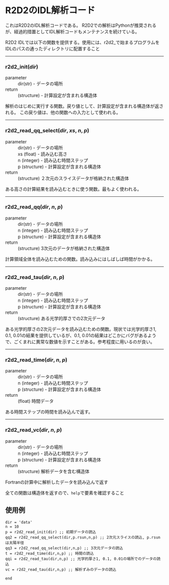 # R2D2のIDL解析コード

これはR2D2のIDL解析コードである。
R2D2での解析はPythonが推奨されるが、経過的措置としてIDL解析コードもメンテナンスを続けている。

R2D2 IDLでは以下の関数を提供する。使用には、r2d2_で始まるプログラムをIDLのパスの通ったディレクトリに配置すること

***
### r2d2_init(*dir*)

<dl>
<dt>parameter</dt>
 <dd>dir(str) - データの場所</dd>
<dt>return</dt>
<dd>(structure) - 計算設定が含まれる構造体</dd>
</dl>

解析のはじめに実行する関数。戻り値として、計算設定が含まれる構造体が返される。
この戻り値は、他の関数への入力として使われる。

***
### r2d2_read_qq_select(*dir*, *xs*, *n*, *p*)

<dl>
<dt>parameter</dt> 
<dd>dir(str) - データの場所</dd>
<dd>xs (float) - 読み込む高さ</dd>
<dd>n (integer) - 読み込む時間ステップ</dd>
<dd>p (structure) - 計算設定が含まれる構造体</dd>
<dt>return</dt>
<dd>(structure) ２次元のスライスデータが格納された構造体</dd>
</dl>

ある高さの計算結果を読み込むときに使う関数。最もよく使われる。

***
### r2d2_read_qq(*dir*, *n*, *p*)

<dl>
<dt>parameter</dt> 
<dd>dir(str) - データの場所</dd>
<dd>n (integer) - 読み込む時間ステップ</dd>
<dd>p (structure) - 計算設定が含まれる構造体</dd>
<dt>return</dt>
<dd>(structure) 3次元のデータが格納された構造体</dd>
</dl>

計算領域全体を読み込むための関数。読み込みにはしばしば時間がかかる。

***
### r2d2_read_tau(*dir*, *n*, *p*)

<dl>
<dt>parameter</dt> 
<dd>dir(str) - データの場所</dd>
<dd>n (integer) - 読み込む時間ステップ</dd>
<dd>p (structure) - 計算設定が含まれる構造体</dd>
<dt>return</dt>
<dd>(structure) ある光学的厚さでの2次元データ</dd>
</dl>

ある光学的厚さの2次元データを読み込むための関数。現状では光学的厚さ1, 0.1, 0.01の結果を提供しているが、0.1, 0.01の結果はどこかにバグがあるようで、ごくまれに異常な数値を示すことがある。参考程度に用いるのが良い。

***
### r2d2_read_time(*dir*, *n*, *p*)

<dl>
<dt>parameter</dt> 
<dd>dir(str) - データの場所</dd>
<dd>n (integer) - 読み込む時間ステップ</dd>
<dd>p (structure) - 計算設定が含まれる構造体</dd>
<dt>return</dt>
<dd>(float) 時間データ</dd>
</dl>

ある時間ステップの時間を読み込んで返す。

***
### r2d2_read_vc(*dir*, *n*, *p*)

<dl>
<dt>parameter</dt> 
<dd>dir(str) - データの場所</dd>
<dd>n (integer) - 読み込む時間ステップ</dd>
<dd>p (structure) - 計算設定が含まれる構造体</dd>
<dt>return</dt>
<dd>(structure) 解析データを含む構造体</dd>
</dl>

Fortranの計算中に解析したデータを読み込んで返す


全ての関数は構造体を返すので、`help`で要素を確認すること

## 使用例

```IDL
dir = 'data'
n = 10
p = r2d2_read_init(dir) ;; 初期データの読込
qq2 = r2d2_read_qq_select(dir,p.rsun,n,p) ;; 2次元スライスの読込, p.rsunは太陽半径
qq3 = r2d2_read_qq_select(dir,n,p) ;; 3次元データの読込
t = r2d2_read_time(dir,n,p) ;; 時間の読込
qqi = r2d2_read_tau(dir,n,p) ;; 光学的厚さ1, 0.1, 0.01の場所でのデータの読込
vc = r2d2_read_tau(dir,n,p) ;; 解析ずみのデータの読込

end
```
